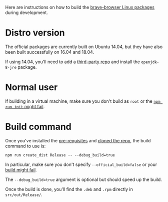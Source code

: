 Here are instructions on how to build the [brave-browser Linux packages](https://brave-browser.readthedocs.io/en/latest/installing-brave.html#linux) during development.

# Distro version

The official packages are currently built on Ubuntu 14.04, but they have also been built successfully on 16.04 and 18.04.

If using 14.04, you'll need to add a [third-party repo](https://launchpad.net/~openjdk-r/+archive/ubuntu/ppa) and install the `openjdk-8-jre` package.

# Normal user

If building in a virtual machine, make sure you don't build as `root` or the [`npm run init` might fail](https://github.com/brave/brave-browser/issues/2424).

# Build command

Once you've installed the [pre-requisites](https://github.com/brave/brave-browser/wiki/Linux-Development-Environment) and [cloned the repo](https://github.com/brave/brave-browser/wiki), the build command to use is:

    npm run create_dist Release -- --debug_build=true

In particular, make sure you don't specify `--official_build=false` or your [build might fail](https://github.com/brave/brave-core/pull/1078#issuecomment-454969015).

The `--debug_build=true` argument is optional but should speed up the build.

Once the build is done, you'll find the `.deb` and `.rpm` directly in `src/out/Release/`.
